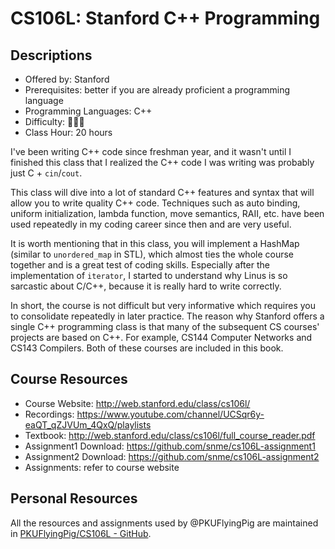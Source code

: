 # CS106L: Stanford C++ Programming

## Descriptions

- Offered by: Stanford
- Prerequisites: better if you are already proficient a programming language
- Programming Languages: C++
- Difficulty: 🌟🌟🌟
- Class Hour: 20 hours

I've been writing C++ code since freshman year, and it wasn't until I finished this class that I realized the C++ code I was writing was probably just C + `cin`/`cout`.

This class will dive into a lot of standard C++ features and syntax that will allow you to write quality C++ code. Techniques such as auto binding, uniform initialization, lambda function, move semantics, RAII, etc. have been used repeatedly in my coding career since then and are very useful.

It is worth mentioning that in this class, you will implement a HashMap (similar to `unordered_map` in STL), which almost ties the whole course together and is a great test of coding skills. Especially after the implementation of `iterator`, I started to understand why Linus is so sarcastic about C/C++, because it is really hard to write correctly.

In short, the course is not difficult but very informative which requires you to consolidate repeatedly in later practice. The reason why Stanford offers a single C++ programming class is that many of the subsequent CS courses' projects are based on C++. For example, CS144 Computer Networks and CS143 Compilers. Both of these courses are included in this book.

## Course Resources

- Course Website: <http://web.stanford.edu/class/cs106l/>
- Recordings: <https://www.youtube.com/channel/UCSqr6y-eaQT_qZJVUm_4QxQ/playlists>
- Textbook: <http://web.stanford.edu/class/cs106l/full_course_reader.pdf>
- Assignment1 Download: <https://github.com/snme/cs106L-assignment1>
- Assignment2 Download: <https://github.com/snme/cs106L-assignment2>
- Assignments: refer to course website

## Personal Resources

All the resources and assignments used by @PKUFlyingPig are maintained in [PKUFlyingPig/CS106L - GitHub](https://github.com/PKUFlyingPig/CS106L).
